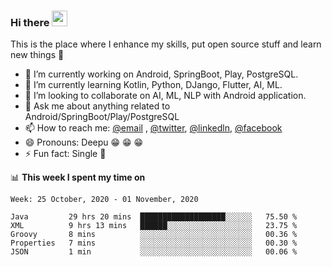 ### Hi there <img src="https://media.giphy.com/media/hvRJCLFzcasrR4ia7z/giphy.gif" width="25px">
This is the place where I enhance my skills, put open source stuff and learn new things :rofl:

- 🔭 I’m currently working on Android, SpringBoot, Play, PostgreSQL. 
- 🌱 I’m currently learning Kotlin, Python, DJango, Flutter, AI, ML.
- 👯 I’m looking to collaborate on AI, ML, NLP with Android application.
- 💬 Ask me about anything related to Android/SpringBoot/Play/PostgreSQL
- 📫 How to reach me: [@email](deepakgupta7403@gmail.com) , [@twitter](https://twitter.com/deepakgupta7403), [@linkedln](https://in.linkedin.com/in/deepak-gupta-23b3b1113), [@facebook](https://facebook.com/deepakgupta7403)
- 😄 Pronouns: Deepu :grin: :grin: :grin:
- ⚡ Fun fact: Single :grimacing:

📊 **This week I spent my time on**

<!--START_SECTION:waka-->
```text
Week: 25 October, 2020 - 01 November, 2020

Java         29 hrs 20 mins  ███████████████████░░░░░░   75.50 % 
XML          9 hrs 13 mins   ██████░░░░░░░░░░░░░░░░░░░   23.75 % 
Groovy       8 mins          ░░░░░░░░░░░░░░░░░░░░░░░░░   00.36 % 
Properties   7 mins          ░░░░░░░░░░░░░░░░░░░░░░░░░   00.30 % 
JSON         1 min           ░░░░░░░░░░░░░░░░░░░░░░░░░   00.06 % 
```
<!--END_SECTION:waka-->
